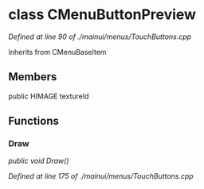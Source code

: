 # class CMenuButtonPreview

*Defined at line 90 of ./mainui/menus/TouchButtons.cpp*

Inherits from CMenuBaseItem



## Members

public HIMAGE textureId



## Functions

### Draw

*public void Draw()*

*Defined at line 175 of ./mainui/menus/TouchButtons.cpp*




